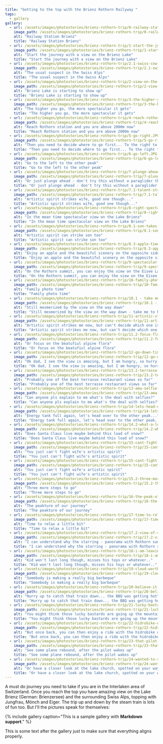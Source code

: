 ```yaml
---
title: "Getting to the top with the Brienz Rothorn Railyway "
tags:
  - gallery 
gallery:
  - url: /assets/images/photostories/brienz-rothorn-trip/0-railway-station-brienz.JPG
    image_path: /assets/images/photostories/brienz-rothorn-trip/0-railway-station-brienz.JPG
    alt: "Railway Station Brienz"
    title: "Railway Station Brienz"
  - url: /assets/images/photostories/brienz-rothorn-trip/1-start-the-journey-with-the-view-on-the-lake.JPG
    image_path: /assets/images/photostories/brienz-rothorn-trip/1-start-the-journey-with-the-view-on-the-lake.JPG
    alt: "Start the journey with a view on the Brienz Lake"
    title: "Start the journey with a view on the Brienz Lake"
  - url: /assets/images/photostories/brienz-rothorn-trip/2.1-swiss-cow.jpg
    image_path: /assets/images/photostories/brienz-rothorn-trip/2.1-swiss-cow.jpg
    alt: "The usual suspect in the Swiss Alps"
    title: "The usual suspect in the Swiss Alps"
  - url: /assets/images/photostories/brienz-rothorn-trip/2-view-on-the-lake-and-following-trains.JPG
    image_path: /assets/images/photostories/brienz-rothorn-trip/2-view-on-the-lake-and-following-trains.JPG
    alt: "Brienz Lake is starting to show up"
    title: "Brienz Lake is starting to show up"
  - url: /assets/images/photostories/brienz-rothorn-trip/3-the-higher-you-go-the-more-spectacular-it-gets.JPG
    image_path: /assets/images/photostories/brienz-rothorn-trip/3-the-higher-you-go-the-more-spectacular-it-gets.JPG
    alt: "The higher you go, the more spectacular it gets"
    title: "The higher you go, the more spectacular it gets"
  - url: /assets/images/photostories/brienz-rothorn-trip/4-reach-rothorn-station.JPG
    image_path: /assets/images/photostories/brienz-rothorn-trip/4-reach-rothorn-station.JPG
    alt: "Reach Rothorn station and you are above 2000m now"
    title: "Reach Rothorn station and you are above 2000m now"
  - url: /assets/images/photostories/brienz-rothorn-trip/5-go-right.JPG
    image_path: /assets/images/photostories/brienz-rothorn-trip/5-go-right.JPG
    alt: "Then you need to decide where to go first... To the right to the Rothorn summit"
    title: "Then you need to decide where to go first... To the right to the Rothorn summit"
  - url: /assets/images/photostories/brienz-rothorn-trip/6-go-left.JPG
    image_path: /assets/images/photostories/brienz-rothorn-trip/6-go-left.JPG
    alt: "Go to the left to the other peak"
    title: "Go to the left to the other peak"
  - url: /assets/images/photostories/brienz-rothorn-trip/7-plunge-ahead.JPG
    image_path: /assets/images/photostories/brienz-rothorn-trip/7-plunge-ahead.JPG
    alt: "Or just plunge ahead - don't try this without a paraglider though"
    title: "Or just plunge ahead - don't try this without a paraglider though" 
  - url: /assets/images/photostories/brienz-rothorn-trip/7.1-talent-strikes-wife.jpg
    image_path: /assets/images/photostories/brienz-rothorn-trip/7.1-talent-strikes-wife.jpg
    alt: "Artistic spirit strikes wife, good one though..."
    title: "Artistic spirit strikes wife, good one though..."
  - url: /assets/images/photostories/brienz-rothorn-trip/8-right-spectacular-view-on-the-brienzersee.JPG
    image_path: /assets/images/photostories/brienz-rothorn-trip/8-right-spectacular-view-on-the-brienzersee.JPG
    alt: "In the mean time spectacular view on the Lake Brienz"
    title: "In the mean time spectacular view on the Lake Brienz" 
  - url: /assets/images/photostories/brienz-rothorn-trip/8.1-son-takes-picture.jpg
    image_path: /assets/images/photostories/brienz-rothorn-trip/8.1-son-takes-picture.jpg
    alt: "Artistic spirit can strike son too"
    title: "Artistic spirit can strike son too"
  - url: /assets/images/photostories/brienz-rothorn-trip/8.3-apple-time.jpg
    image_path: /assets/images/photostories/brienz-rothorn-trip/8.3-apple-time.jpg
    alt: "Enjoy an apple and the beautiful scenery on the opposite side"
    title: "Enjoy an apple and the beautiful scenery on the opposite side"
  - url: /assets/images/photostories/brienz-rothorn-trip/9-spectacular-view-on-the-Eisee.JPG
    image_path: /assets/images/photostories/brienz-rothorn-trip/9-spectacular-view-on-the-Eisee.JPG
    alt: "On the Rothorn summit, you can enjoy the view on the Eisee Lake"
    title: "On the Rothorn summit, you can enjoy the view on the Eisee Lake"
  - url: /assets/images/photostories/brienz-rothorn-trip/10-family-photo-time-on-our-way-down.JPG
    image_path: /assets/images/photostories/brienz-rothorn-trip/10-family-photo-time-on-our-way-down.JPG
    alt: "Family photo time"
    title: "Family photo time"
  - url: /assets/images/photostories/brienz-rothorn-trip/10.1 - take me to heaven.jpg
    image_path: /assets/images/photostories/brienz-rothorn-trip/10.1 - take me to heaven.jpg
    alt: "Still mesmerized by the view on the way down"
    title: "Still mesmerized by the view on the way down - take me to heaven now"
  - url: /assets/images/photostories/brienz-rothorn-trip/11-artistic-style-strikes-again-cant-decide-focus-lake.JPG
    image_path: /assets/images/photostories/brienz-rothorn-trip/11-artistic-style-strikes-again-cant-decide-focus-lake.JPG
    alt: "Artistic spirit strikes me now, but can't decide which one is better - focus on the Eisee Lake"
    title: "Artistic spirit strikes me now, but can't decide which one is better - focus on the Eisee Lake"
  - url: /assets/images/photostories/brienz-rothorn-trip/11.2-focus-flowers.JPG
    image_path: /assets/images/photostories/brienz-rothorn-trip/11.2-focus-flowers.JPG
    alt: "Or focus on the beatufiul alpine flora"
    title: "Or focus on the beatufiul alpine flora"
  - url: /assets/images/photostories/brienz-rothorn-trip/12-go-down-time-for-lunch.JPG
    image_path: /assets/images/photostories/brienz-rothorn-trip/12-go-down-time-for-lunch.JPG
    alt: "Ok dad, I see the view is amazing, but I am hungry, so hurry up..."
    title: "Ok dad, I see the view is amazing, but I am hungry, so hurry up..."
  - url: /assets/images/photostories/brienz-rothorn-trip/13.2-terrasse-restaurant-with-very-nice-view.jpg
    image_path: /assets/images/photostories/brienz-rothorn-trip/13.2-terrasse-restaurant-with-very-nice-view.jpg
    alt: "Probably one of the best terrasse restaurant views so far"
    title: "Probably one of the best terrasse restaurant views so far"
  - url: /assets/images/photostories/brienz-rothorn-trip/13-ama-selfie-time.JPG
    image_path: /assets/images/photostories/brienz-rothorn-trip/13-ama-selfie-time.JPG
    alt: "Can anyone pls explain to me what's the deal with selfies?"
    title: "Can anyone pls explain to me what's the deal with selfies?"
  - url: /assets/images/photostories/brienz-rothorn-trip/14-lets-head-over-to-the-other-peak.JPG
    image_path: /assets/images/photostories/brienz-rothorn-trip/14-lets-head-over-to-the-other-peak.JPG
    alt: "Energy tank full again, let's head over to the other peak..."
    title: "Energy tank full again, let's head over to the other peak..."
  - url: /assets/images/photostories/brienz-rothorn-trip/14.2-what-a-load-of-snow.JPG
    image_path: /assets/images/photostories/brienz-rothorn-trip/14.2-what-a-load-of-snow.JPG
    alt: "Does Santa Claus live maybe behind this load of snow?"
    title: "Does Santa Claus live maybe behind this load of snow?"
  - url: /assets/images/photostories/brienz-rothorn-trip/15-cant-fight-talent.JPG
    image_path: /assets/images/photostories/brienz-rothorn-trip/15-cant-fight-talent.JPG
    alt: "You just can't fight wife's artistic spirit"
    title: "You just can't fight wife's artistic spirit"  
  - url: /assets/images/photostories/brienz-rothorn-trip/15-cant-fight-talent.JPG
    image_path: /assets/images/photostories/brienz-rothorn-trip/15-cant-fight-talent.JPG
    alt: "You just can't fight wife's artistic spirit"
    title: "You just can't fight wife's artistic spirit"
  - url: /assets/images/photostories/brienz-rothorn-trip/15.2-three-more-steps-and-we-are-there.jpg
    image_path: /assets/images/photostories/brienz-rothorn-trip/15.2-three-more-steps-and-we-are-there.jpg
    alt: "Three more steps to go"
    title: "Three more steps to go"   
  - url: /assets/images/photostories/brienz-rothorn-trip/16-the-peak-of-our-journey.JPG
    image_path: /assets/images/photostories/brienz-rothorn-trip/16-the-peak-of-our-journey.JPG
    alt: "The peakture of our journey"
    title: "The peakture of our journey"
  - url: /assets/images/photostories/brienz-rothorn-trip/17-time-to-relax.JPG
    image_path: /assets/images/photostories/brienz-rothorn-trip/17-time-to-relax.JPG
    alt: "Time to relax a little bit"
    title: "Time to relax a little bit"
  - url: /assets/images/photostories/brienz-rothorn-trip/17.2-view-of-rothorn-peak-panorama.jpg
    image_path: /assets/images/photostories/brienz-rothorn-trip/17.2-view-of-rothorn-peak-panorama.jpg
    alt: "I can understand why the starring - panorama with Rothorn summit in the middle"
    title: "I can understand why the starring - panorama with Rothorn summit in the middle"
  - url: /assets/images/photostories/brienz-rothorn-trip/18-i-am-leaving-i-miss-my-toys.JPG
    image_path: /assets/images/photostories/brienz-rothorn-trip/18-i-am-leaving-i-miss-my-toys.JPG
    alt: "Kid won't last long though, misses his toys or whatever.."
    title: "Kid won't last long though, misses his toys or whatever.." 
  - url: /assets/images/photostories/brienz-rothorn-trip/19-cloud-worth-sharing.JPG
    image_path: /assets/images/photostories/brienz-rothorn-trip/19-cloud-worth-sharing.JPG
    alt: "Somebody is making a really big barbeque"
    title: "Somebody is making a really big barbeque"
  - url: /assets/images/photostories/brienz-rothorn-trip/20-believe-it-or-not-we-caught-that-train.JPG
    image_path: /assets/images/photostories/brienz-rothorn-trip/20-believe-it-or-not-we-caught-that-train.JPG
    alt: "Hurry up to catch that train down... the BBQ was getting hot"
    title: "Hurry up to catch that train down... the BBQ was getting hot"
  - url: /assets/images/photostories/brienz-rothorn-trip/21-lucky-bastards-are-going-up.JPG
    image_path: /assets/images/photostories/brienz-rothorn-trip/21-lucky-bastards-are-going-up.JPG
    alt: "You might think those lucky bastards are going up the mountain"
    title: "You might think those lucky bastards are going up the mountain"
  - url: /assets/images/photostories/brienz-rothorn-trip/22-hidrobike-on-the-lake-view.JPG
    image_path: /assets/images/photostories/brienz-rothorn-trip/22-hidrobike-on-the-lake-view.JPG
    alt: "But once back, you can then enjoy a ride with the hidrobike on the Lake Brienz"
    title: "But once back, you can then enjoy a ride with the hidrobike on the Lake Brienz"
  - url: /assets/images/photostories/brienz-rothorn-trip/23-that-pilot-was-sleeping.JPG
    image_path: /assets/images/photostories/brienz-rothorn-trip/23-that-pilot-was-sleeping.JPG
    alt: "See some plane rebound, after the pilot wakes up"
    title: "See some plane rebound, after the pilot wakes up"
  - url: /assets/images/photostories/brienz-rothorn-trip/24-wanted-to-see-that-church-closer.JPG
    image_path: /assets/images/photostories/brienz-rothorn-trip/24-wanted-to-see-that-church-closer.JPG
    alt: "Or have a closer look at the lake church, spotted on your way up"
    title: "Or have a closer look at the lake church, spotted on your way up"                                                                                                                                                  
---
```


A must do journey you need to take if you are in the Interlaken area of Switzerland. Once you reach the top you have
 amazing view on the Lake Brienz (German: Brienzersee) and the surrounding Swiss Alps, topping with Jungfrau, Mönch and Eiger. 
  The trip up and down by the steam train is lots of fun too. But I'll the pictures speak for themselves:
  
 {% include gallery caption="This is a sample gallery with **Markdown support**." %}
 
 This is some text after the gallery just to make sure that everything aligns properly.